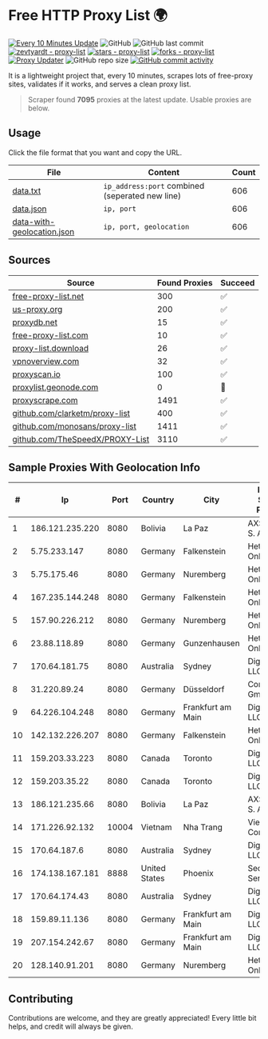
# Free HTTP Proxy List 🌍

[![Every 10 Minutes Update](https://github.com/mertguvencli/http-proxy-list/actions/workflows/main.yml/badge.svg?branch=main)](https://github.com/mertguvencli/http-proxy-list/actions/workflows/main.yml)
![GitHub](https://img.shields.io/github/license/mertguvencli/http-proxy-list)
![GitHub last commit](https://img.shields.io/github/last-commit/mertguvencli/http-proxy-list)
[![zevtyardt - proxy-list](https://img.shields.io/static/v1?label=zevtyardt&message=proxy-list&color=blue&logo=github)](https://github.com/zevtyardt/proxy-list "Go to GitHub repo")
[![stars - proxy-list](https://img.shields.io/github/stars/zevtyardt/proxy-list?style=social)](https://github.com/zevtyardt/proxy-list)
[![forks - proxy-list](https://img.shields.io/github/forks/zevtyardt/proxy-list?style=social)](https://github.com/zevtyardt/proxy-list)
[![Proxy Updater](https://github.com/zevtyardt/proxy-list/workflows/Proxy%20Updater/badge.svg)](https://github.com/zevtyardt/proxy-list/actions?query=workflow:"Proxy+Updater")
![GitHub repo size](https://img.shields.io/github/repo-size/zevtyardt/proxy-list)
[![GitHub commit activity](https://img.shields.io/github/commit-activity/m/zevtyardt/proxy-list?logo=commits)](https://github.com/zevtyardt/proxy-list/commits/main)

It is a lightweight project that, every 10 minutes, scrapes lots of free-proxy sites, validates if it works, and serves a clean proxy list.

> Scraper found **7095** proxies at the latest update. Usable proxies are below.

## Usage

Click the file format that you want and copy the URL.

|File|Content|Count|
|----|-------|-----|
|[data.txt](https://raw.githubusercontent.com/mertguvencli/http-proxy-list/main/proxy-list/data.txt)|`ip_address:port` combined (seperated new line)|606|
|[data.json](https://raw.githubusercontent.com/mertguvencli/http-proxy-list/main/proxy-list/data.json)|`ip, port`|606|
|[data-with-geolocation.json](https://raw.githubusercontent.com/mertguvencli/http-proxy-list/main/proxy-list/data-with-geolocation.json)|`ip, port, geolocation`|606|

## Sources

|Source|Found Proxies|Succeed|
|------|-------------|-------|
|[free-proxy-list.net](https://free-proxy-list.net)|300|✅|
|[us-proxy.org](https://www.us-proxy.org)|200|✅|
|[proxydb.net](http://proxydb.net)|15|✅|
|[free-proxy-list.com](https://free-proxy-list.com/?page=&port=&type%5B%5D=http&type%5B%5D=https&up_time=0&search=Search)|10|✅|
|[proxy-list.download](https://www.proxy-list.download/HTTP)|26|✅|
|[vpnoverview.com](https://vpnoverview.com/privacy/anonymous-browsing/free-proxy-servers)|32|✅|
|[proxyscan.io](https://www.proxyscan.io)|100|✅|
|[proxylist.geonode.com](https://proxylist.geonode.com/api/proxy-list?limit=300&page=1&sort_by=lastChecked&sort_type=desc&protocols=http,https)|0|🚫|
|[proxyscrape.com](https://api.proxyscrape.com/v2/?request=displayproxies&protocol=http&timeout=10000&country=all&ssl=all&anonymity=all)|1491|✅|
|[github.com/clarketm/proxy-list](https://raw.githubusercontent.com/clarketm/proxy-list/master/proxy-list-raw.txt)|400|✅|
|[github.com/monosans/proxy-list](https://raw.githubusercontent.com/monosans/proxy-list/main/proxies/http.txt)|1411|✅|
|[github.com/TheSpeedX/PROXY-List](https://raw.githubusercontent.com/TheSpeedX/PROXY-List/master/http.txt)|3110|✅|


## Sample Proxies With Geolocation Info

|#|Ip|Port|Country|City|Internet Service Provider|
|-|--|----|-------|----|-------------------------|
|1|186.121.235.220|8080|Bolivia|La Paz|AXS Bolivia S. A.|
|2|5.75.233.147|8080|Germany|Falkenstein|Hetzner Online GmbH|
|3|5.75.175.46|8080|Germany|Nuremberg|Hetzner Online GmbH|
|4|167.235.144.248|8080|Germany|Falkenstein|Hetzner Online GmbH|
|5|157.90.226.212|8080|Germany|Nuremberg|Hetzner Online GmbH|
|6|23.88.118.89|8080|Germany|Gunzenhausen|Hetzner Online GmbH|
|7|170.64.181.75|8080|Australia|Sydney|DigitalOcean, LLC|
|8|31.220.89.24|8080|Germany|Düsseldorf|Contabo GmbH|
|9|64.226.104.248|8080|Germany|Frankfurt am Main|DigitalOcean, LLC|
|10|142.132.226.207|8080|Germany|Falkenstein|Hetzner Online GmbH|
|11|159.203.33.223|8080|Canada|Toronto|DigitalOcean, LLC|
|12|159.203.35.22|8080|Canada|Toronto|DigitalOcean, LLC|
|13|186.121.235.66|8080|Bolivia|La Paz|AXS Bolivia S. A.|
|14|171.226.92.132|10004|Vietnam|Nha Trang|Viettel Corporation|
|15|170.64.187.6|8080|Australia|Sydney|DigitalOcean, LLC|
|16|174.138.167.181|8888|United States|Phoenix|Secured Servers LLC|
|17|170.64.174.43|8080|Australia|Sydney|DigitalOcean, LLC|
|18|159.89.11.136|8080|Germany|Frankfurt am Main|DigitalOcean, LLC|
|19|207.154.242.67|8080|Germany|Frankfurt am Main|DigitalOcean, LLC|
|20|128.140.91.201|8080|Germany|Nuremberg|Hetzner Online GmbH|



## Contributing

Contributions are welcome, and they are greatly appreciated! Every
little bit helps, and credit will always be given.

